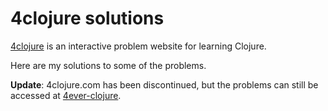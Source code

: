 # 4clojure solutions

[4clojure](https://4clojure.com) is an interactive problem website for learning Clojure.

Here are my solutions to some of the problems.

**Update**: 4clojure.com has been discontinued, but the problems can still be accessed at [4ever-clojure](https://4clojure.oxal.org/).
